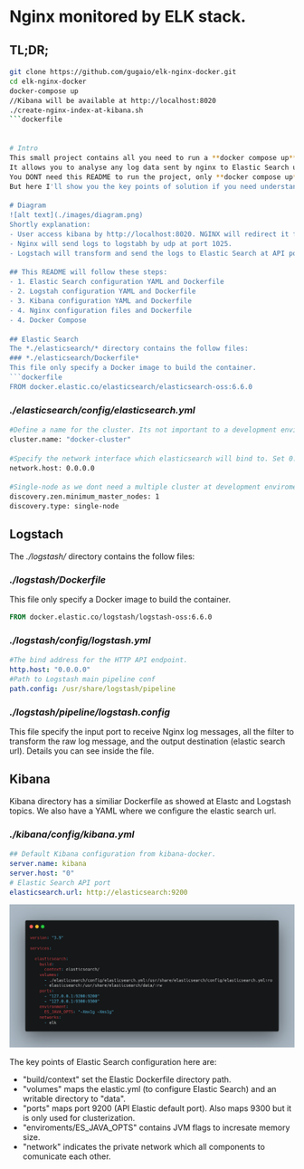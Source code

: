 # Nginx monitored by ELK stack.

## TL;DR;
```bash
git clone https://github.com/gugaio/elk-nginx-docker.git
cd elk-nginx-docker
docker-compose up
//Kibana will be available at http://localhost:8020
./create-nginx-index-at-kibana.sh
```dockerfile


# Intro
This small project contains all you need to run a **docker compose up** command and have a Nginx ready monitored by a ELK stack. 
It allows you to analyse any log data sent by nginx to Elastic Search using the visualization tools of Kibana.
You DONT need this README to run the project, only **docker compose up** is enough. 
But here I'll show you the key points of solution if you need understand each item.

# Diagram
![alt text](./images/diagram.png)
Shortly explanation:
- User access kibana by http://localhost:8020. NGINX will redirect it from 9020 to kibana default port 5601.
- Nginx will send logs to logstabh by udp at port 1025.
- Logstach will transform and send the logs to Elastic Search at API port 9200. Kibana also will call Elastic Search at port 9200 to get data.

## This README will follow these steps:
- 1. Elastic Search configuration YAML and Dockerfile
- 2. Logstah configuration YAML and Dockerfile
- 3. Kibana configuration YAML and Dockerfile
- 4. Nginx configuration files and Dockerfile
- 4. Docker Compose

## Elastic Search
The *./elasticsearch/* directory contains the follow files:
### *./elasticsearch/Dockerfile*
This file only specify a Docker image to build the container.
```dockerfile
FROM docker.elastic.co/elasticsearch/elasticsearch-oss:6.6.0
```

### *./elasticsearch/config/elasticsearch.yml*
```dockerfile
#Define a name for the cluster. Its not important to a development enviroment.
cluster.name: "docker-cluster"

#Specify the network interface which elasticsearch will bind to. Set 0.0.0.0 to bind to any one. 
network.host: 0.0.0.0

#Single-node as we dont need a multiple cluster at development enviroment
discovery.zen.minimum_master_nodes: 1
discovery.type: single-node
```


## Logstach
The *./logstash/* directory contains the follow files:
### *./logstash/Dockerfile*
This file only specify a Docker image to build the container.
```dockerfile
FROM docker.elastic.co/logstash/logstash-oss:6.6.0
```

### *./logstash/config/logstash.yml*
```yaml
#The bind address for the HTTP API endpoint.
http.host: "0.0.0.0"
#Path to Logstash main pipeline conf
path.config: /usr/share/logstash/pipeline
```

### *./logstash/pipeline/logstash.config*
This file specify the input port to receive Nginx log messages, all the filter to transform the raw log message, and the output destination (elastic search url). Details you can see inside the file.

## Kibana
Kibana directory has a similiar Dockerfile as showed at Elastc and Logstash topics. We also have a YAML where we configure the elastic search url.
### *./kibana/config/kibana.yml*
```yaml
## Default Kibana configuration from kibana-docker.
server.name: kibana
server.host: "0"
# Elastic Search API port
elasticsearch.url: http://elasticsearch:9200
```


![alt text](./images/docker_elastic.png)

The key points of Elastic Search configuration here are:
- "build/context" set the Elastic Dockerfile directory path.
- "volumes" maps the elastic.yml (to configure Elastic Search) and an writable directory to "data". 
- "ports" maps port 9200 (API Elastic default port). Also maps 9300 but it is only used for clusterization.
- "enviroments/ES_JAVA_OPTS" contains JVM flags to incresate memory size.
- "network" indicates the private network which all components to comunicate each other.


